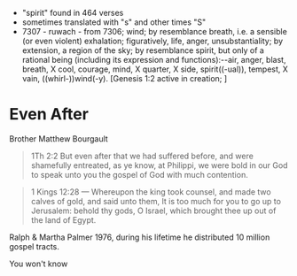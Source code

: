 - "spirit" found in 464 verses
- sometimes translated with "s" and other times "S"
- 7307 - ruwach - from 7306; wind; by resemblance breath, i.e. a sensible (or even violent) exhalation; figuratively, life, anger, unsubstantiality; by extension, a region of the sky; by resemblance spirit, but only of a rational being (including its expression and functions):--air, anger, blast, breath, X  cool, courage, mind, X quarter, X side, spirit((-ual)), tempest, X vain, ((whirl-))wind(-y). [Genesis 1:2 active in creation; ]



# Even After

Brother Matthew Bourgault

> 1Th 2:2 But even after that we had suffered before, and were shamefully entreated, as ye know, at Philippi, we were bold in our God to speak unto you the gospel of God with much contention.

> 1 Kings 12:28 &mdash; Whereupon the king took counsel, and made two calves of gold, and said unto them, It is too much for you to go up to Jerusalem: behold thy gods, O Israel, which brought thee up out of the land of Egypt.

Ralph & Martha Palmer 1976, during his lifetime he distributed 10 million gospel tracts. 

You won't know